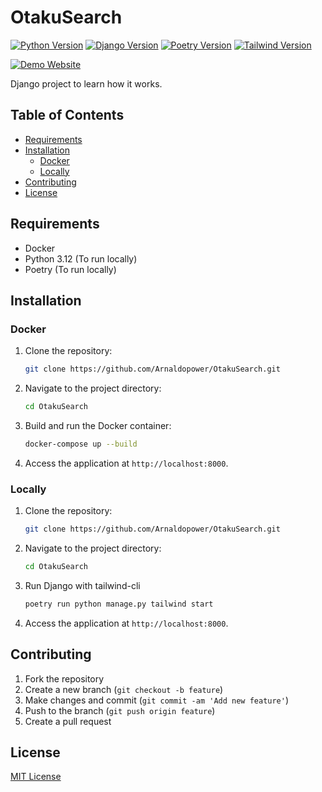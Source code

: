 # OtakuSearch
[![Python Version](https://img.shields.io/badge/python-3.12%2B-blue)](https://www.python.org/downloads/)
[![Django Version](https://img.shields.io/badge/django-5.0.2-green)](https://www.djangoproject.com/)
[![Poetry Version](https://img.shields.io/badge/poetry-1.8.2%2B-brightgreen)](https://python-poetry.org/)
[![Tailwind Version](https://img.shields.io/badge/django--tailwind--cli-1.3.1-orange)](https://github.com/oliverandrich/django-tailwind-cli)

[![Demo Website](https://img.shields.io/website?url=https%3A%2F%2Fshields.io%2F&label=Demo)](https://github.com/Arnaldopower/OtakuSearch)

Django project to learn how it works.

## Table of Contents

- [Requirements](#requirements)
- [Installation](#installation)
  - [Docker](#docker)
  - [Locally](#locally)
- [Contributing](#contributing)
- [License](#license)

## Requirements

- Docker
- Python 3.12 (To run locally)
- Poetry (To run locally)

## Installation

### Docker

1. Clone the repository:

    ```bash
    git clone https://github.com/Arnaldopower/OtakuSearch.git
    ```

2. Navigate to the project directory:

    ```bash
    cd OtakuSearch
    ```

3. Build and run the Docker container:

    ```bash
    docker-compose up --build
    ```

4. Access the application at `http://localhost:8000`.

### Locally
1. Clone the repository:

    ```bash
    git clone https://github.com/Arnaldopower/OtakuSearch.git
    ```

2. Navigate to the project directory:

    ```bash
    cd OtakuSearch
    ```
3. Run Django with tailwind-cli
   ```bash
   poetry run python manage.py tailwind start
   ```

4. Access the application at `http://localhost:8000`.

## Contributing

1. Fork the repository
2. Create a new branch (`git checkout -b feature`)
3. Make changes and commit (`git commit -am 'Add new feature'`)
4. Push to the branch (`git push origin feature`)
5. Create a pull request

## License

[MIT License](LICENSE)
